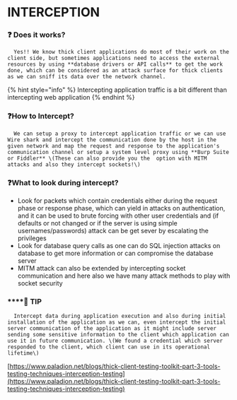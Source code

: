 # INTERCEPTION

### ❓ Does it works?

      Yes!! We know thick client applications do most of their work on the  client side, but sometimes applications need to access the external resources by using **database drivers or API calls** to get the work done, which can be considered as an attack surface for thick clients as we can sniff its data over the network channel.

{% hint style="info" %}
Intercepting application traffic is a bit different than intercepting web application
{% endhint %}

### ❓How to Intercept?

      We can setup a proxy to intercept application traffic or we can use Wire shark and intercept the communication done by the host in the given network and map the request and response to the application's communication channel or setup a system level proxy using **Burp Suite or Fiddler** \(These can also provide you the  option with MITM attacks and also they intercept sockets!\)

### ❓What to look during intercept?

* Look for packets which contain credentials either during the  request phase or response phase, which can yield in attacks on authentication, and it can be used to brute forcing with other user credentials and \(if defaults or not changed or if the server is using simple usernames/passwords\) attack can be get sever by escalating the privileges
* Look for database query calls as one can do SQL injection attacks on database to get more information or can compromise the database server
* MITM attack can also be extended by intercepting socket communication and here also we have many attack methods to play with socket security

### \*\*\*\*💸 **TIP**

      Intercept data during application execution and also during initial installation of the application as we can, even intercept the initial server communication of the application as it might include server sending some sensitive information to the client which application can use it in future communication. \(We found a credential which server responded to the client, which client can use in its operational lifetime\)

[https://www.paladion.net/blogs/thick-client-testing-toolkit-part-3-tools-testing-techniques-interception-testing](https://www.paladion.net/blogs/thick-client-testing-toolkit-part-3-tools-testing-techniques-interception-testing)




